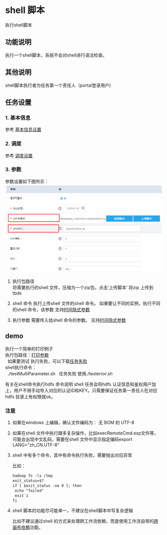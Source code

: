 # shell 脚本

执行shell脚本

## 功能说明

执行一个shell脚本，系统不会对shell进行语法检查。

## 其他说明

shell脚本执行者为任务第一个责任人（portal登录用户\)

## 任务设置

### 1. 基本信息

参考 [基本信息设置](../runnerbasicinfo.md)

### 2. 调度

参考 [调度设置](../runnercycle.md)

### 3. 参数

参数设置如下图所示： ![shell &#x53C2;&#x6570;&#x8BBE;&#x7F6E;](../../../.gitbook/assets/shell.jpg)   
 1. 执行包路径  
将需要执行的shell 文件，压缩为一个zip包，点击‘上传脚本’ 将zip 上传到tbds

1. shell 命令 执行上传shell 文件的shell 命令。 如果要让不同的实例，执行不同的shell 命令，该参数 支持[时间隐式参数](../other/implicitvariable.md)
2. 执行参数 需要传入给shell 命令的参数。 支持[时间隐式参数](../other/implicitvariable.md)

## demo

执行一个简单的打印例子  
执行包路径：[打印参数](https://share.weiyun.com/5SBOB6M)  
  如果要测试 执行失败，可以下载[任务失败](https://share.weiyun.com/11c232afeb32c12ccbefadd9a520526f)  
shell执行命令：  
  ./testMultiParameter.sh   任务失败 使用./testerror.sh

有关在shell命令执行hdfs 命令说明 shell 任务会将hdfs 认证信息和鉴权用户加上，用户不用手动导入对应的认证ID和KEY。只需要保证任务第一责任人在对应hdfs 目录上有权限就ok。

### 注意

1. 如果在windows 上编辑，确认文件编码为： 无 BOM 的 UTF-8   
2. 如果在shell 文件中执行跟多复杂操作，比如execRemoteCmd.exp文件等，可能会出现中文乱码，需要在shell 文件中显示指定编码export LANG="zh\_CN.UTF-8"   
3. shell 中有多个命令，其中有命令执行失败，需要抛出对应异常   

   比如：  

   ```text
   hadoop fs -ls /tmp
   exit_status=$?
   if [ $exit_status -ne 0 ]; then
    echo "failed"
    exit 1
   fi
   ```

4. shell 脚本的功能尽可能单一，不建议在shell脚本中写复杂逻辑   

   比如不建议通过shell 的方式来处理跨工作流依赖，而是使用工作流自带的[跨画布依赖](../other/gapworkflow.md)功能。

